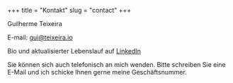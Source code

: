 +++
title = "Kontakt"
slug = "contact"
+++

Guilherme Teixeira

E-mail: gui@teixeira.io

Bio und aktualisierter Lebenslauf auf [LinkedIn](https://linkedin.com/in/gateixeira)

Sie können sich auch telefonisch an mich wenden. Bitte schreiben Sie eine E-Mail und ich schicke Ihnen gerne meine Geschäftsnummer.